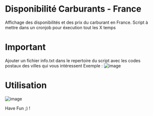 # Disponibilité Carburants - France
Affichage des disponibilités et des prix du carburant en France.
Script à mettre dans un cronjob pour éxecution tout les X temps

# Important
Ajouter un fichier info.txt dans le repertoire du script avec les codes postaux des villes qui vous intéressent
Exemple : ![image](https://user-images.githubusercontent.com/55196216/196695139-ba3666c1-84b5-43b0-b3ef-493e9c728956.png)

# Utilisation 
![image](https://user-images.githubusercontent.com/55196216/196660526-66e2889f-d056-4f31-8f29-7c9c7178c2be.png)

Have Fun ;) !
